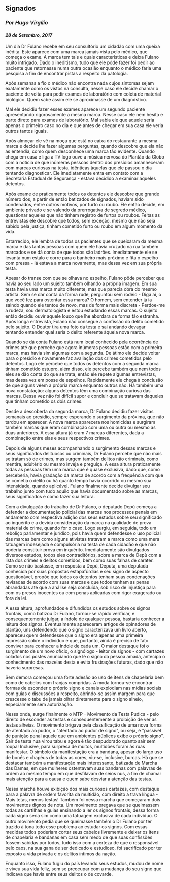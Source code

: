 ## Signados
### _Por Hugo Virgílio_
#### _28 de Setembro, 2017_
Um dia Dr Fulano recebe em seu consultório um cidadão com uma queixa inédita. Este aparece com uma marca jamais vista pelo médico, que começa o exame. A marca tem tais e quais características e deixa Fulano muito intrigado. Dado o ineditismo, tudo que ele pôde fazer foi pedir ao paciente que retornasse numa outra ocasião enquanto o médico faria uma pesquisa a fim de encontrar pistas a respeito da patologia.

Após semanas a fio o médico não encontra nada cujos sintomas sejam exatamente como os vistos na consulta, nesse caso ele decide chamar o paciente de volta para pedir exames de laboratório com coleta de material biológico. Quem sabe assim ele se aproximasse de um diagnóstico.

Mal ele decidiu fazer esses exames aparece um segundo paciente apresentando rigorosamente a mesma marca. Nesse caso ele nem hesita e parte direto para exames de laboratório. Mal sabia ele que aquele seria apenas o primeiro caso no dia e que antes de chegar em sua casa ele veria outros tantos iguais.

Após almoçar ele vê na moça que está no caixa do restaurante a mesma marca e decide lhe fazer algumas perguntas, quando descobre que ela não as entendia, como quem desconhece uma marca tão evidente. Quando chega em casa e liga a TV logo ouve a música nervosa do Plantão da Globo com a notícia de que inúmeras pessoas dentro dos presídios amanheceram com marcas curiosas na testa, idênticas àquelas que ele passou o dia tentando diagnosticar. Ele imediatamente entra em contato com a Secretaria Estadual de Segurança - estava decidido a examinar aqueles detentos.

Após exame de praticamente todos os detentos ele descobre que grande número dos, a partir de então batizados de signados, haviam sido condenados, entre outros motivos, por furto ou roubo. Ele então decide, em ambiente privado e se valendo da prerrogativa de segredo médico, questionar aqueles que não tinham registro de furtos ou roubos. Feitas as entrevistas ele descobre que todos, sem exceção, mesmo que não seja sabido pela justiça, tinham cometido furto ou roubo em algum momento da vida.

Estarrecido, ele lembra de todos os pacientes que se queixaram da mesma marca e das tantas pessoas com quem ele havia cruzado na rua também marcados e se dá conta de que todos são ladrões. Imediatamente ele se levanta num estalo e corre para o banheiro mais próximo e fita o espelho com pressa - lá estava a marca novamente, mas dessa vez em sua própria testa. 

Apesar do transe com que se olhava no espelho, Fulano pôde perceber que havia ao seu lado um sujeito também olhando a própria imagem. Em sua testa havia uma marca muito diferente, mas que parecia obra do mesmo artista. Sem se dar conta da forma rude, perguntou sem rodeio - Diga aí, o que você fez para ostentar essa marca? O homem, sem entender já ia saindo quando ele tentou de novo, mas de forma mais discreta - Perdoe-me a rudeza, sou dermatologista e estou estudando essas marcas. O sujeito então decidiu ouvir aquele louco que lhe abordara de forma tão estranha. Após longa entrevista, Fulano não consegue a confissão do delito cometido pelo sujeito. O Doutor tira uma foto da testa e sai andando devagar tentando entender qual seria o delito referente àquela nova marca.

Quando se dá conta Fulano está num local conhecido pela ocorrência de crimes até que percebe que agora inúmeras pessoas estão com a primeira marca, mas havia sim algumas com a segunda. De átimo ele decide voltar para o presídio e novamente faz avaliação dos crimes cometidos pelo detentos. Logo ele percebe que todos os detentos com a segunda marca tinham cometido estupro, além disso, ele percebe também que nem todos eles se dão conta do que se trata, então ele repete algumas entrevistas, mas dessa vez em posse de espelhos. Rapidamente ele chega à conclusão de que alguns vêem a própria marca enquanto outros não. Há também uma nova constatação: alguns detentos têm uma combinação curiosa das marcas. Dessa vez não foi difícil supor e concluir que se tratavam daqueles que tinham cometido os dois crimes.

Desde a descoberta da segunda marca, Dr Fulano decidiu fazer visitas semanais ao presídio, sempre esperando o surgimento da próxima, que não tardou em aparecer. A nova marca aparecera nos homicidas e surgiram também marcas que eram combinação com uma ou outra ou mesmo as duas anteriores. A essa altura já eram 7 marcas diferentes, dada a combinação entre elas e seus respectivos crimes.

Depois de alguns meses acompanhando o surgimento dessas marcas e seus significados delituosos ou criminais, Dr Fulano percebe que não mais se tratam só de crimes, mas surgem também delitos não criminais, como mentira, adultério ou mesmo inveja e preguiça. A essa altura praticamente todas as pessoas têm uma marca que é quase exclusiva, dado que, como perceberia, havia gradação da marca de acordo com a frequência com que se cometia o delito ou há quanto tempo havia ocorrido ou mesmo sua intensidade, quando aplicável. Fulano finalmente decide divulgar seu trabalho junto com tudo aquilo que havia documentado sobre as marcas, seus significados e como fazer sua leitura.

Com a divulgação do trabalho de Dr Fulano, o deputado Depù começa a defender a documentação policial das marcas nos processos penais em andamento com respectiva adição dos seus estudos sobre seu significado ao inquérito e a devida consideração da marca na qualidade de prova material de crime, quando for o caso. Logo surgiu, em seguida, todo um reboliço parlamentar e jurídico, pois havia quem defendesse o uso policial das marcas bem como alguns ativistas tratavam a marca como uma mera tatuagem indesejada e compulsória na testa de cada cidadão e que não poderia constituir prova em inquérito. Imediatamente são divulgados diversos estudos, todos eles contraditórios, sobre a marca de Depù com a lista dos crimes e delitos cometidos, bem como suas falhas de caráter. Como se não bastasse, em resposta a Depù, Deputa, uma deputada conhecida por suas propostas estapafúrdias e seu signo de aspecto questionável, propõe que todos os detentos tenham suas condenações revisadas de acordo com suas marcas e que todos tenham as penas abrandadas até que a análise seja concluída, sob risco de injustiça para com os presos inocentes ou com penas aplicadas com rigor exagerado ou fora da lei.

A essa altura, aprofundados e difundidos os estudos sobre os signos frontais, como batizou Dr Fulano, tornou-se rápido verificar, e consequentemente julgar, a índole de qualquer pessoa, bastaria conhecer a leitura dos signos. Eventualmente apareceram artigos de opinadores de plantão, uns defendendo que o signo caracterizava um livro aberto, apareceu quem defendesse que o signo era apenas uma primeira impressão sobre o indivíduo e que, portanto, ainda é preciso de fato conviver para conhecer a índole de cada um. O maior destaque foi o surgimento de um novo ofício, o signólogo - leitor de signos - com cartazes colados nos postes anunciando que lê o signo da pessoa amada, antecipa o conhecimento das mazelas desta e evita frustrações futuras, dado que não haveria surpresas.

Sem demora começou uma forte adesão ao uso de itens de chapelaria bem como de cabelos com franjas compridas. A moda tornou-se encontrar formas de esconder o próprio signo e canais explodiam nas mídias sociais com guias e discussões a respeito, abrindo-se assim margem para que crescesse o tabu de jamais olhar diretamente para o signo alheio, especialmente sem autorização.

Nessa onda, surge finalmente o MTP - Movimento da Testa Pudica - pelo direito de esconder as testas e consequentemente a proibição de ver as testas alheias. O movimento brigava pela classificação de uma nova forma de atentado ao pudor, o "atentado ao pudor de signo", ou seja, é "passível de punição penal aquele que em ambientes públicos exibe o próprio signo". Sair de testa nua virou tabu e agora é tão despudorado quanto sair sem roupa! Inclusive, para surpresa de muitos, multidões foram às ruas manifestar. O símbolo da manifestação era a bandana, apesar do largo uso de bonés e chapéus de todas as cores, viu-se, inclusive, burcas. Há que se destacar também a manifestação mais interessante, batizada de Marcha das Damas, em que mulheres ostentavam suas bandanas com palavras de ordem ao mesmo tempo em que desfilavam de seios nus, a fim de chamar mais atenção para a causa e quem sabe desviar a atenção das testas.

Nessa marcha houve exibição dos mais curiosos cartazes, com destaque para a palavra de ordem favorita da multidão, com direito a trava língua - Mais tetas, menos testas! Também foi nessa marcha que começaram dois movimentos dignos de nota. Um movimento pregava que se queimassem todas as cartilhas e guias ensinando a ler os signos frontais, dessa forma cada signo seria sim como uma tatuagem exclusiva de cada indivíduo. O outro movimento pedia que se queimasse também o Dr Fulano por ter trazido à tona todo esse problema ao estudar os signos. Com essas medidas todos poderiam cortar seus cabelos livremente e deixar os itens de chapelaria e bandanas em casa sem medo de que suas confissões fossem sabidas por todos, tudo isso com a certeza de que o responsável pelo caos, na sua gana de ser dedicado e estudioso, foi sacrificado por ter exposto a vida privada e os delitos íntimos da nação.

Enquanto isso, Fulano fugiu do país levando seus estudos, mudou de nome e viveu sua vida feliz, sem se preocupar com a mudança do seu signo que indicava que havia entre seus delitos o de covarde.

